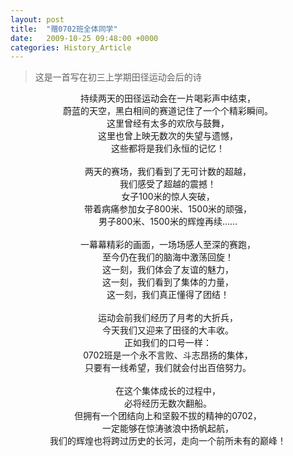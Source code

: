```yaml
---
layout: post
title:  "赠0702班全体同学"
date:   2009-10-25 09:48:00 +0000
categories: History_Article
---
```


<div>
<blockquote class='quote-style'>
这是一首写在初三上学期田径运动会后的诗<!--excerpt-->
</blockquote>
</div>

<div align='center'>
持续两天的田径运动会在一片喝彩声中结束，<br>
蔚蓝的天空，黑白相间的赛道记住了一个个精彩瞬间。<br>
这里曾经有太多的欢欣与鼓舞，<br>
这里也曾上映无数次的失望与遗憾，<br>
这些都将是我们永恒的记忆！<br>
 <br>
两天的赛场，我们看到了无可计数的超越，<br>
我们感受了超越的震撼！<br>
女子100米的惊人突破，<br>
带着病痛参加女子800米、1500米的顽强，<br>
男子800米、1500米的辉煌再续……<br>
 <br>
一幕幕精彩的画面，一场场感人至深的赛跑，<br>
至今仍在我们的脑海中激荡回旋！<br>
这一刻，我们体会了友谊的魅力，<br>
这一刻，我们看到了集体的力量，<br>
这一刻，我们真正懂得了团结！<br>
 <br>
运动会前我们经历了月考的大折兵，<br>
今天我们又迎来了田径的大丰收。<br>
正如我们的口号一样：<br>
0702班是一个永不言败、斗志昂扬的集体，<br>
只要有一线希望，我们就会付出百倍努力。<br>
 <br>
在这个集体成长的过程中，<br>
必将经历无数次翻船。<br>
但拥有一个团结向上和坚毅不拔的精神的0702，<br>
一定能够在惊涛骇浪中扬帆起航，<br>
我们的辉煌也将跨过历史的长河，走向一个前所未有的巅峰！<br>
</div>